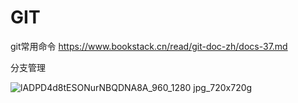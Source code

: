 # GIT
git常用命令
https://www.bookstack.cn/read/git-doc-zh/docs-37.md



分支管理

![lADPD4d8tESONurNBQDNA8A_960_1280 jpg_720x720g](https://user-images.githubusercontent.com/66877871/124079076-447ff080-da7b-11eb-8019-a9d4e2b6028d.jpg)
